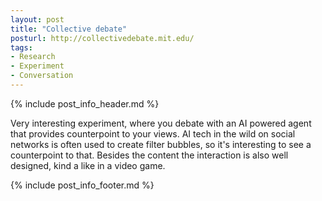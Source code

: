 ```yaml
---
layout: post
title: "Collective debate"
posturl: http://collectivedebate.mit.edu/
tags:
- Research
- Experiment
- Conversation
---
```


{% include post_info_header.md %}

Very interesting experiment, where you debate with an AI powered agent that provides counterpoint to your views. AI tech in the wild on social networks is often used to create filter bubbles, so it's interesting to see a counterpoint to that. Besides the content the interaction is also well designed, kind a like in a video game.

<!--more-->
{% include post_info_footer.md %}
